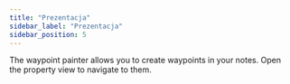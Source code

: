 ```yaml
---
title: "Prezentacja"
sidebar_label: "Prezentacja"
sidebar_position: 5
---
```


The waypoint painter allows you to create waypoints in your notes. Open the property view to navigate to them.
